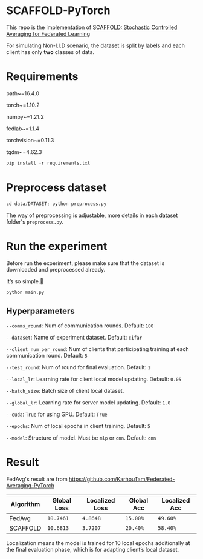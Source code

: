 # SCAFFOLD-PyTorch

This repo is the implementation of [SCAFFOLD: Stochastic Controlled Averaging for Federated Learning](https://arxiv.org/abs/1910.06378)

For simulating Non-I.I.D scenario, the dataset is split by labels and each client has only **two** classes of data.

# Requirements

path~=16.4.0

torch~=1.10.2

numpy~=1.21.2

fedlab~=1.1.4

torchvision~=0.11.3

tqdm~=4.62.3

```python
pip install -r requirements.txt
```

# Preprocess dataset
  
```python
cd data/DATASET; python preprocess.py
```
The way of preprocessing is adjustable, more details in each dataset folder's `preprocess.py`.

# Run the experiment

Before run the experiment, please make sure that the dataset is downloaded and preprocessed already.

It’s so simple.🤪

```python
python main.py
```



## Hyperparameters

`--comms_round`: Num of communication rounds. Default: `100`

`--dataset`: Name of experiment dataset. Default: `cifar`

`--client_num_per_round`: Num of clients that participating training at each communication round. Default: `5`

`--test_round`: Num of round for final evaluation. Default: `1`

`--local_lr`: Learning rate for client local model updating. Default: `0.05`

`--batch_size`: Batch size of client local dataset.

`--global_lr`: Learning rate for server model updating. Default: `1.0`

`--cuda`: `True` for using GPU. Default: `True`

`--epochs`: Num of local epochs in client training. Default: `5`

`--model`: Structure of model. Must be `mlp` or `cnn`. Default: `cnn`




# Result

FedAvg's result are from https://github.com/KarhouTam/Federated-Averaging-PyTorch

| Algorithm | Global Loss | Localized Loss | Global Acc | Localized Acc |
| --------- | ----------- | -------------- | ---------- | ------------- |
| FedAvg    | `10.7461`    | `4.8648`       | `15.00%`   | `49.60%`      |
| SCAFFOLD  | `10.6813`    | `3.7207`       | `20.40%`   | `58.40%`      |

Localization means the model is trained for 10 local epochs additionally at the final evaluation phase, which is for adapting client’s local dataset.


